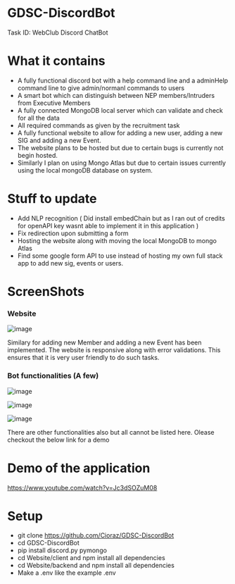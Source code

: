 # GDSC-DiscordBot
Task ID: WebClub Discord ChatBot

# What it contains
- A fully functional discord bot with a help command line and a adminHelp command line to give admin/normanl commands to users
- A smart bot which can distinguish between NEP members/Intruders from Executive Members
- A fully connected MongoDB local server which can validate and check for all the data
- All required commands as given by the recruitment task
- A fully functional website to allow for adding a new user, adding a new SIG and adding a new Event.
- The website plans to be hosted but due to certain bugs is currently not begin hosted.
- Similarly I plan on using Mongo Atlas but due to certain issues currently using the local mongoDB database on system.

# Stuff to update
- Add NLP recognition ( Did install embedChain but as I ran out of credits for openAPI key wasnt able to implement it in this application )
- Fix redirection upon submitting a form
- Hosting the website along with moving the local MongoDB to mongo Atlas
- Find some google form API to use instead of hosting my own full stack app to add new sig, events or users.

 
# ScreenShots

### Website

![image](https://github.com/Cioraz/GDSC-DiscordBot/assets/76161837/018714ac-fcc7-4065-b4ee-5871edee95e4)

Similary for adding new Member and adding a new Event has been implemented. The website is responsive along with error validations. This ensures that it is very user friendly to do such tasks.

### Bot functionalities (A few)

![image](https://github.com/Cioraz/GDSC-DiscordBot/assets/76161837/f8840df1-4dff-46c6-b474-4d00d8c5414c)

![image](https://github.com/Cioraz/GDSC-DiscordBot/assets/76161837/40ae3d1e-0535-404e-8d17-dbc00319e921)

![image](https://github.com/Cioraz/GDSC-DiscordBot/assets/76161837/eb48c642-54ae-4005-8e04-248c331fa098)

There are other functionalities also but all cannot be listed here. Olease checkout the below link for a demo

# Demo of the application

https://www.youtube.com/watch?v=Jc3dSOZuM08


# Setup
- git clone https://github.com/Cioraz/GDSC-DiscordBot
- cd GDSC-DiscordBot
- pip install discord.py pymongo
- cd Website/client and npm install all dependencies
- cd Website/backend and npm install all dependencies
- Make a .env like the example .env
